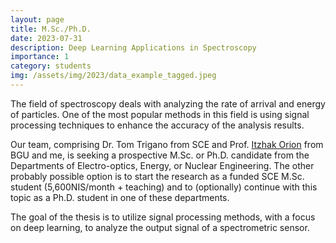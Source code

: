 ```yaml
---
layout: page
title: M.Sc./Ph.D.
date: 2023-07-31
description: Deep Learning Applications in Spectroscopy
importance: 1
category: students
img: /assets/img/2023/data_example_tagged.jpeg
---
```


The field of spectroscopy deals with analyzing the rate of arrival and energy of particles. One of the most popular methods in this field is using signal processing techniques to enhance the accuracy of the analysis results.

Our team, comprising Dr. Tom Trigano from SCE and Prof. [Itzhak Orion](https://in.bgu.ac.il/engn/nuclear/pages/staff/Itzhak%20Orion.aspx) from BGU and me, is seeking a prospective M.Sc. or Ph.D. candidate from the Departments of Electro-optics, Energy, or Nuclear Engineering. The other probably possible option is to start the research as a funded SCE M.Sc. student (5,600NIS/month + teaching) and to (optionally) continue with this topic as a Ph.D. student in one of these departments.

The goal of the thesis is to utilize signal processing methods, with a focus on deep learning, to analyze the output signal of a spectrometric sensor.